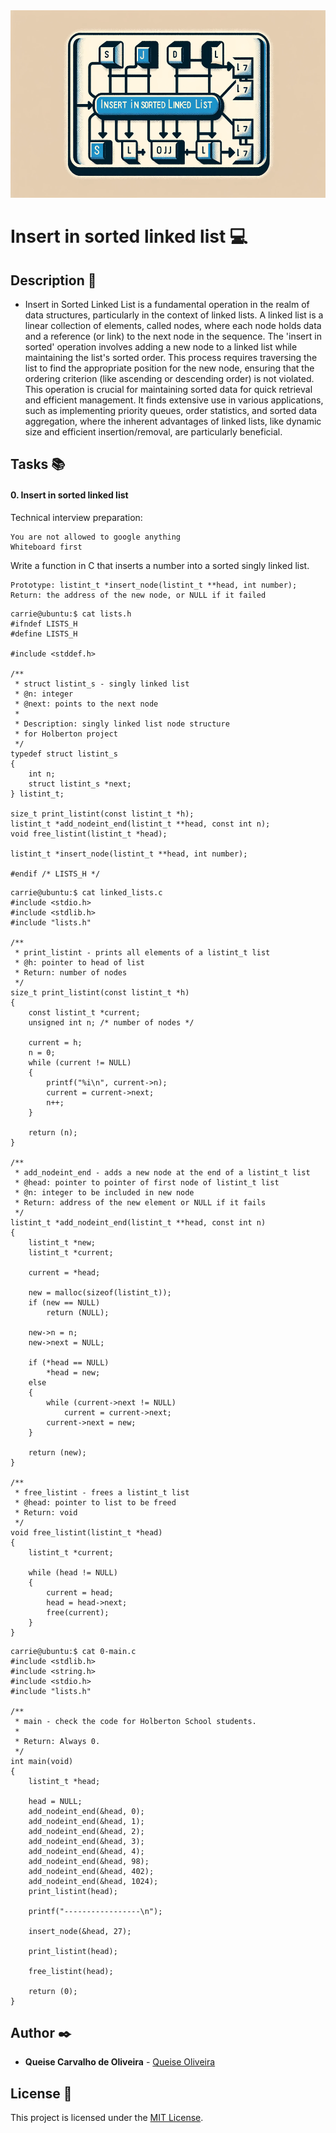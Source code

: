 <img src="https://github.com/Qcarvalhooliveira/holbertonschool-interview/blob/main/insert_in_sorted_linked_list/image/%20Linked_List.png" width="1000" height="300">

# **Insert in sorted linked list** :computer:

## **Description** :speech_balloon:

* Insert in Sorted Linked List is a fundamental operation in the realm of data structures, particularly in the context of linked lists. A linked list is a linear collection of elements, called nodes, where each node holds data and a reference (or link) to the next node in the sequence. The 'insert in sorted' operation involves adding a new node to a linked list while maintaining the list's sorted order. This process requires traversing the list to find the appropriate position for the new node, ensuring that the ordering criterion (like ascending or descending order) is not violated. This operation is crucial for maintaining sorted data for quick retrieval and efficient management. It finds extensive use in various applications, such as implementing priority queues, order statistics, and sorted data aggregation, where the inherent advantages of linked lists, like dynamic size and efficient insertion/removal, are particularly beneficial.

## **Tasks** :books:


#### **0. Insert in sorted linked list**

Technical interview preparation:

    You are not allowed to google anything
    Whiteboard first

Write a function in C that inserts a number into a sorted singly linked list.

    Prototype: listint_t *insert_node(listint_t **head, int number);
    Return: the address of the new node, or NULL if it failed

```
carrie@ubuntu:$ cat lists.h 
#ifndef LISTS_H
#define LISTS_H

#include <stddef.h>

/**
 * struct listint_s - singly linked list
 * @n: integer
 * @next: points to the next node
 *
 * Description: singly linked list node structure
 * for Holberton project
 */
typedef struct listint_s
{
    int n;
    struct listint_s *next;
} listint_t;

size_t print_listint(const listint_t *h);
listint_t *add_nodeint_end(listint_t **head, const int n);
void free_listint(listint_t *head);

listint_t *insert_node(listint_t **head, int number);

#endif /* LISTS_H */
```

```
carrie@ubuntu:$ cat linked_lists.c 
#include <stdio.h>
#include <stdlib.h>
#include "lists.h"

/**
 * print_listint - prints all elements of a listint_t list
 * @h: pointer to head of list
 * Return: number of nodes
 */
size_t print_listint(const listint_t *h)
{
    const listint_t *current;
    unsigned int n; /* number of nodes */

    current = h;
    n = 0;
    while (current != NULL)
    {
        printf("%i\n", current->n);
        current = current->next;
        n++;
    }

    return (n);
}

/**
 * add_nodeint_end - adds a new node at the end of a listint_t list
 * @head: pointer to pointer of first node of listint_t list
 * @n: integer to be included in new node
 * Return: address of the new element or NULL if it fails
 */
listint_t *add_nodeint_end(listint_t **head, const int n)
{
    listint_t *new;
    listint_t *current;

    current = *head;

    new = malloc(sizeof(listint_t));
    if (new == NULL)
        return (NULL);

    new->n = n;
    new->next = NULL;

    if (*head == NULL)
        *head = new;
    else
    {
        while (current->next != NULL)
            current = current->next;
        current->next = new;
    }

    return (new);
}

/**
 * free_listint - frees a listint_t list
 * @head: pointer to list to be freed
 * Return: void
 */
void free_listint(listint_t *head)
{
    listint_t *current;

    while (head != NULL)
    {
        current = head;
        head = head->next;
        free(current);
    }
}
```

```
carrie@ubuntu:$ cat 0-main.c 
#include <stdlib.h>
#include <string.h>
#include <stdio.h>
#include "lists.h"

/**
 * main - check the code for Holberton School students.
 *
 * Return: Always 0.
 */
int main(void)
{
    listint_t *head;

    head = NULL;
    add_nodeint_end(&head, 0);
    add_nodeint_end(&head, 1);
    add_nodeint_end(&head, 2);
    add_nodeint_end(&head, 3);
    add_nodeint_end(&head, 4);
    add_nodeint_end(&head, 98);
    add_nodeint_end(&head, 402);
    add_nodeint_end(&head, 1024);
    print_listint(head);

    printf("-----------------\n");

    insert_node(&head, 27);

    print_listint(head);

    free_listint(head);

    return (0);
}
```

## **Author** :black_nib:

* **Queise Carvalho de Oliveira** - [Queise Oliveira](https://github.com/Qcarvalhooliveira)


## License :page_with_curl:
This project is licensed under the [MIT License](https://opensource.org/license/mit/).
